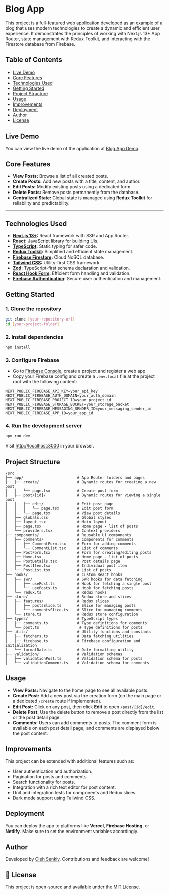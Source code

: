 # Blog App

This project is a full-featured web application developed as an example of a blog that uses modern technologies to create a dynamic and efficient user experience. It demonstrates the principles of working with Next.js 13+ App Router, state management with Redux Toolkit, and interacting with the Firestore database from Firebase.

## Table of Contents
- [Live Demo](#live-demo)
- [Core Features](#core-features)
- [Technologies Used](#technologies-used)
- [Getting Started](#getting-started)
- [Project Structure](#project-structure)
- [Usage](#usage)
- [Improvements](#improvements)
- [Deployment](#deployment)
- [Author](#author)
- [License](#license)

## Live Demo

You can view the live demo of the application at [Blog App Demo](https://blog-app-y4sl.vercel.app/).



##  Core Features

- **View Posts:** Browse a list of all created posts.
- **Create Posts:** Add new posts with a title, content, and author.
- **Edit Posts:** Modify existing posts using a dedicated form.
- **Delete Posts:** Remove posts permanently from the database.
- **Centralized State:** Global state is managed using **Redux Toolkit** for reliability and predictability.

---

## Technologies Used

- **[Next.js 13+](https://nextjs.org/):** React framework with SSR and App Router.
- **[React](https://reactjs.org/):** JavaScript library for building UIs.
- **[TypeScript](https://www.typescriptlang.org/):** Static typing for safer code.
- **[Redux Toolkit](https://redux-toolkit.js.org/):** Simplified and efficient state management.
- **[Firebase Firestore](https://firebase.google.com/docs/firestore):** Cloud NoSQL database.
- **[Tailwind CSS](https://tailwindcss.com/):** Utility-first CSS framework.
- **[Zod](https://zod.dev/):** TypeScript-first schema declaration and validation.
- **[React Hook Form](https://react-hook-form.com/):** Efficient form handling and validation.
- **[Firebase Authentication](https://firebase.google.com/docs/auth):** Secure user authentication and management.


## Getting Started

### 1. Clone the repository

```bash
git clone [your-repository-url]
cd [your-project-folder]
````

### 2. Install dependencies

```bash
npm install
```

### 3. Configure Firebase

* Go to [Firebase Console](https://console.firebase.google.com/), create a project and register a web app.
* Copy your Firebase config and create a `.env.local` file at the project root with the following content:

```env
NEXT_PUBLIC_FIREBASE_API_KEY=your_api_key
NEXT_PUBLIC_FIREBASE_AUTH_DOMAIN=your_auth_domain
NEXT_PUBLIC_FIREBASE_PROJECT_ID=your_project_id
NEXT_PUBLIC_FIREBASE_STORAGE_BUCKET=your_storage_bucket
NEXT_PUBLIC_FIREBASE_MESSAGING_SENDER_ID=your_messaging_sender_id
NEXT_PUBLIC_FIREBASE_APP_ID=your_app_id
```

### 4. Run the development server

```bash
npm run dev
```

Visit [http://localhost:3000](http://localhost:3000) in your browser.



##  Project Structure

```
/src
├── app/                        # App Router folders and pages
│   ├── create/                 # Dynamic routes for creating a new post
│   │   └── page.tsx            # Create post form
│   ├── post/[id]/              # Dynamic routes for viewing a single post
│   │   ├── edit/               # Edit post page
│   │   │   └── page.tsx        # Edit post form
│   │   └── page.tsx            # View post details
│   ├── globals.css             # Global styles
│   ├── layout.tsx              # Main layout
│   ├── page.tsx                # Home page - list of posts
│   └── providers.tsx           # Context providers
├── components/                 # Reusable UI components
│   ├── comments/               # Components for comments
│   │   ├── CommentForm.tsx     # Form for adding comments
│   │   └── CommentList.tsx     # List of comments
│   ├── PostForm.tsx            # Form for creating/editing posts
│   ├── Home.tsx                # Home page - list of posts
│   ├── PostDetails.tsx         # Post details page
│   ├── PostItem.tsx            # Individual post item
│   └── PostList.tsx            # List of posts
├── hooks/                      # Custom React hooks
│   ├── swr/                    # SWR hooks for data fetching
│   │   ├── usePost.ts          # Hook for fetching a single post
│   │   └── usePosts.ts         # Hook for fetching posts
│   └── redux.ts                # Redux hooks
├── store/                      # Redux store and slices
│   ├── features/               # Redux slices
│   │   ├── postsSlice.ts       # Slice for managing posts
│   │   └── commentsSlice.ts    # Slice for managing comments
│   └── store.ts                # Redux store configuration
├── types/                      # TypeScript types
│   ├── comments.ts             # Type definitions for comments
│   └── post.ts                  # Type definitions for posts
├── utils/                      # Utility functions and constants
│   ├── fetchers.ts             # Data fetching utilities
│   ├── firebase.ts             # Firebase configuration and initialization
│   └── formatDate.ts           # Date formatting utility
├── validation/                 # Validation schemas
│   ├── validationPost.ts       # Validation schema for posts
│   └── validationComment.ts    # Validation schema for comments
```


## Usage

* **View Posts:** Navigate to the home page to see all available posts.
* **Create Post:** Add a new post via the creation form (on the main page or a dedicated `/create` route if implemented).
* **Edit Post:** Click on any post, then click **Edit** to open `/post/[id]/edit`.
* **Delete Post:** Use the delete button to remove a post directly from the list or the post detail page.
* **Comments:** Users can add comments to posts. The comment form is available on each post detail page, and comments are displayed below the post content.


## Improvements
This project can be extended with additional features such as:
- User authentication and authorization.
- Pagination for posts and comments.
- Search functionality for posts.
- Integration with a rich text editor for post content.
- Unit and integration tests for components and Redux slices.
- Dark mode support using Tailwind CSS.

## Deployment

You can deploy the app to platforms like **Vercel**, **Firebase Hosting**, or **Netlify**. Make sure to set the environment variables accordingly.


## Author

Developed by [Oleh Senkiv](https://github.com/senkiv-oleh). Contributions and feedback are welcome!



## 📄 License

This project is open-source and available under the [MIT License](LICENSE).
